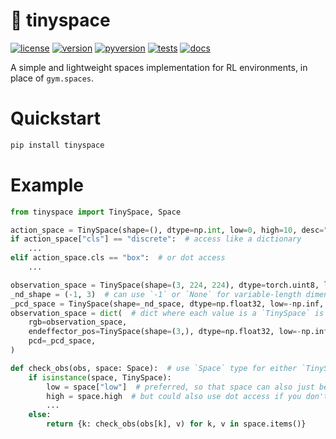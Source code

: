 <!-- start about -->

[pypi-url]: https://pypi.python.org/pypi/tinyspace
[license-badge]: https://img.shields.io/pypi/l/tinyspace.svg
[version-badge]: https://img.shields.io/pypi/v/tinyspace.svg
[pyversion-badge]: https://img.shields.io/pypi/pyversions/tinyspace.svg

[tests-badge]: https://github.com/etaoxing/tinyspace/actions/workflows/testing.yml/badge.svg
[tests-url]: https://github.com/etaoxing/tinyspace/actions/workflows/testing.yml

[docs-badge]: https://img.shields.io/readthedocs/tinyspace.svg
[docs-url]: https://tinyspace.readthedocs.io/

# 🤏 tinyspace

[![license][license-badge]][pypi-url]
[![version][version-badge]][pypi-url]
[![pyversion][pyversion-badge]][pypi-url]
[![tests][tests-badge]][tests-url]
[![docs][docs-badge]][docs-url]

A simple and lightweight spaces implementation for RL environments, in place of `gym.spaces`.
<!-- end about -->


<!-- start quickstart -->
# Quickstart

```bash
pip install tinyspace
```
<!-- end quickstart -->

<!-- start example -->
# Example

```python
from tinyspace import TinySpace, Space

action_space = TinySpace(shape=(), dtype=np.int, low=0, high=10, desc="action space", cls="discrete")
if action_space["cls"] == "discrete":  # access like a dictionary
    ...
elif action_space.cls == "box":  # or dot access
    ...

observation_space = TinySpace(shape=(3, 224, 224), dtype=torch.uint8, low=0, high=255)  # a valid `Space`
_nd_shape = (-1, 3)  # can use `-1` or `None` for variable-length dimensions
_pcd_space = TinySpace(shape=_nd_space, dtype=np.float32, low=-np.inf, high=np.inf, desc="partial point cloud")
observation_space = dict(  # dict where each value is a `TinySpace` is also a valid `Space`
    rgb=observation_space,
    endeffector_pos=TinySpace(shape=(3,), dtype=np.float32, low=-np.inf, high=np.inf),
    pcd=_pcd_space,
)

def check_obs(obs, space: Space):  # use `Space` type for either `TinySpace` or dict of `TinySpace`
    if isinstance(space, TinySpace):
        low = space["low"]  # preferred, so that space can also just be a standard dict
        high = space.high  # but could also use dot access if you don't need that use case
        ...
    else:
        return {k: check_obs(obs[k], v) for k, v in space.items()}
```
<!-- end example -->
